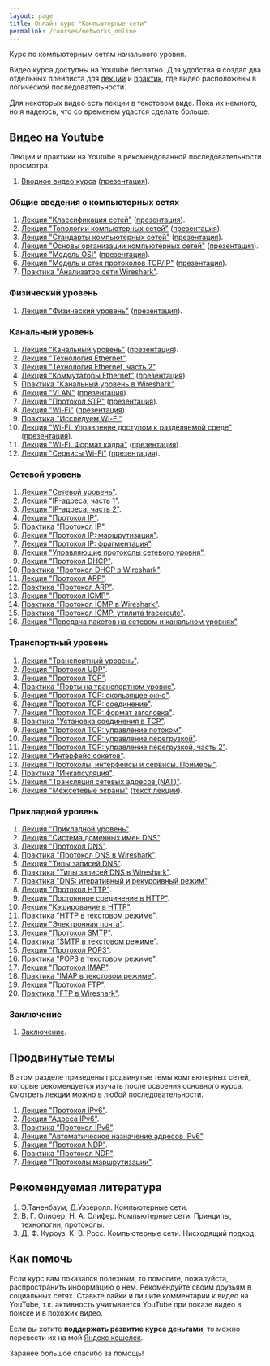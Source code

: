 ```yaml
---
layout: page
title: Онлайн курс "Компьютерные сети"
permalink: /courses/networks_online
---
```


Курс по компьютерным сетям начального уровня. 

Видео курса доступны на Youtube беспатно. Для удобства я создал два отдельных плейлиста для [лекций](https://www.youtube.com/playlist?list=PLtPJ9lKvJ4oiNMvYbOzCmWy6cRzYAh9B1) и [практик](https://www.youtube.com/playlist?list=PLtPJ9lKvJ4oiKPQ9GXOvntj44Eu8IGAJK), где видео расположены в логической последовательности.

Для некоторых видео есть лекции в текстовом виде. Пока их немного, но я надеюсь, что со временем удастся сделать больше.

## Видео на Youtube

Лекции и практики на Youtube в рекомендованной последовательности просмотра.

1. [Вводное видео курса](https://youtu.be/OLFA0soYGhw) ([презентация](/assets/pdf/networks/introduction.pdf)).

### Общие сведения о компьютерных сетях

1. [Лекция "Классификация сетей"](https://youtu.be/Y4LK1OZ54h0) ([презентация](/assets/pdf/networks/network_types.pdf)).
2. [Лекция "Топологии компьютерных сетей"](https://youtu.be/z8VmkYahV8M) ([презентация](/assets/pdf/networks/network_topologies.pdf)).
2. [Лекция "Стандарты компьютерных сетей"](https://youtu.be/1dWCwQpqydU) ([презентация](/assets/pdf/networks/network_standards.pdf)).
3. [Лекция "Основы организации компьютерных сетей"](https://youtu.be/EPvxn9KvBvs) ([презентация](/assets/pdf/networks/network_layers.pdf)).
4. [Лекция "Модель OSI"](https://youtu.be/Tt8BTkxz_Vc) ([презентация](/assets/pdf/networks/osi_model.pdf)).
5. [Лекция "Модель и стек протоколов TCP/IP"](https://youtu.be/UZo4ffQ-aAc) ([презентация](/assets/pdf/networks/tcp-ip_stack.pdf)).
6. [Практика "Анализатор сети Wireshark"](https://youtu.be/Cc5wi1bxmpc).

### Физический уровень

1. [Лекция "Физический уровень"](https://youtu.be/yIf7hrgw8P4) ([презентация](/assets/pdf/networks/physical_layer.pdf)).

### Канальный уровень

1. [Лекция "Канальный уровень"](https://youtu.be/zYiKcbmBfgU) ([презентация](/assets/pdf/networks/data_link_layer.pdf)).
2. [Лекция "Технология Ethernet"](https://youtu.be/AtWcd_vCyUk).
3. [Лекция "Технология Ethernet, часть 2"](https://youtu.be/GZo0-CHTteo).
4. [Лекция "Коммутаторы Ethernet"](https://youtu.be/bdbsPC3b09A) ([презентация](/assets/pdf/networks/ethernet_switches.pdf)).
5. [Практика "Канальный уровень в Wireshark"](https://youtu.be/HsPurrcG_9Y).
6. [Лекция "VLAN"](https://youtu.be/Ig4WoXWzhNc) ([презентация](/assets/pdf/networks/vlan.pdf)).
7. [Лекция "Протокол STP"](https://youtu.be/xtHlGmd94ec) ([презентация](/assets/pdf/networks/stp.pdf)).
8. [Лекция "Wi-Fi"](https://youtu.be/pXG-4L2Hn9M) ([презентация](/assets/pdf/networks/wi-fi.pdf)).
9. [Практика "Исследуем Wi-Fi"](https://youtu.be/IXkw5x9t3wg).
10. [Лекция "Wi-Fi. Управление доступом к разделяемой среде"](https://youtu.be/9eWeUaHA_Us) ([презентация](/assets/pdf/networks/wi-fi_mac.pdf)).
11. [Лекция "Wi-Fi. Формат кадра"](https://youtu.be/nhhDsnQoWh0) ([презентация](/assets/pdf/networks/wi-fi_frame.pdf)).
12. [Лекция "Сервисы Wi-Fi"](https://youtu.be/FYAuqKjEpLs) ([презентация](/assets/pdf/networks/wi-fi_services.pdf)).


### Сетевой уровень

1. [Лекция "Сетевой уровень"](https://youtu.be/K-yvp1ti-QU).
2. [Лекция "IP-адреса, часть 1"](https://youtu.be/Uj1XQgRXYOc).
3. [Лекция "IP-адреса, часть 2"](https://youtu.be/hSnXwFE0dqU).
3. [Лекция "Протокол IP"](https://youtu.be/b_Pv7FRLH0M).
4. [Практика "Протокол IP"](https://youtu.be/nY7RksxUJ6U).
5. [Лекция "Протокол IP: маршрутизация"](https://youtu.be/kZqqk1tixfk).
6. [Лекция "Протокол IP: фрагментация"](https://youtu.be/jbt1AKyJ4gw).
7. [Лекция "Управляющие протоколы сетевого уровня"](https://youtu.be/s1fZQgV67yY).
8. [Лекция "Протокол DHCP"](https://youtu.be/uZJ8WVdw-Ck).
9. [Практика "Протокол DHCP в Wireshark"](https://youtu.be/WaP4SZY0GJQ).
10. [Лекция "Протокол ARP"](https://youtu.be/EZkkodleWqc).
11. [Практика "Протокол ARP"](https://youtu.be/0UbLESURFwQ).
12. [Лекция "Протокол ICMP"](https://youtu.be/9iG6ECpF-ko).
13. [Практика "Протокол ICMP в Wireshark"](https://youtu.be/5S-4L0YUVDw).
14. [Практика "Протокол ICMP, утилита traceroute"](https://youtu.be/TbsBhyyIth4).
15. [Лекция "Передача пакетов на сетевом и канальном уровнях"](https://youtu.be/sHHg-Ni3eIU).

### Транспортный уровень

1. [Лекция "Транспортный уровень"](https://youtu.be/g7vq-JVId58).
2. [Лекция "Протокол UDP"](https://youtu.be/GBrLfZvRrd8).
3. [Лекция "Протокол TCP"](https://youtu.be/CKUOb4htnB4).
4. [Практика "Порты на транспортном уровне"](https://youtu.be/_7O9On9_TZE).
5. [Лекция "Протокол TCP: скользящее окно"](https://youtu.be/hd6QNXK5rPk).
6. [Лекция "Протокол TCP: соединение"](https://youtu.be/vt69HEbZ_pI).
7. [Лекция "Протокол TCP: формат заголовка"](https://youtu.be/wP8iUpM5DHU).
8. [Практика "Установка соединения в TCP"](https://youtu.be/REjQGkrREKg).
9. [Лекция "Протокол TCP: управление потоком"](https://youtu.be/YCW4fLqFlME).
10. [Лекция "Протокол TCP: управление перегрузкой"](https://youtu.be/lGUPQjvSMeo).
11. [Лекция "Протокол TCP: управление перегрузкой, часть 2"](https://youtu.be/H6rMGYRKI2s).
12. [Лекция "Интерфейс сокетов"](https://youtu.be/_vAjHdh92YU).
13. [Лекция "Протоколы, интерфейсы и сервисы. Примеры"](https://youtu.be/VGcKWSqrjgE).
14. [Практика "Инкапсуляция"](https://youtu.be/qKuw2HJQVzk).
15. [Лекция "Трансляция сетевых адресов (NAT)"](https://youtu.be/F7kCOa6PybQ).
16. [Лекция "Межсетевые экраны"](https://youtu.be/9r6z9qggSIc) ([текст лекции](/computer_networks/2016/10/15/Firewalls.html)).

### Прикладной уровень

1. [Лекция "Прикладной уровень"](https://youtu.be/l_MAOvAbYho).
2. [Лекция "Система доменных имен DNS"](https://youtu.be/B0J0c0KLtbQ).
3. [Лекция "Протокол DNS"](https://youtu.be/yAlm-jTneeY).
4. [Практика "Протокол DNS в Wireshark"](https://youtu.be/i6fh-kb4Qps).
5. [Лекция "Типы записей DNS"](https://youtu.be/mvMYV0Hfig4).
6. [Практика "Типы записей DNS в Wireshark"](https://youtu.be/Ivg38bGTyAU).
7. [Практика "DNS: итеративный и рекурсивный режим"](https://youtu.be/no9yc-BHaFA).
8. [Лекция "Протокол HTTP"](https://youtu.be/RlccXUx4LVw).
9. [Лекция "Постоянное соединение в HTTP"](https://youtu.be/7DitlqcesKI).
10. [Лекция "Кэширование в HTTP"](https://youtu.be/esi6YZRvJzk).
11. [Практика "HTTP в текстовом режиме"](https://youtu.be/F6RYInA9IdY).
12. [Лекция "Электронная почта"](https://youtu.be/ocshYn2D_8g).
13. [Лекция "Протокол SMTP"](https://youtu.be/xUTmwcSDvSE).
14. [Практика "SMTP в текстовом режиме"](https://youtu.be/dKZ35haWChM).
15. [Лекция "Протокол POP3"](https://youtu.be/1swSSGvmnwU).
16. [Практика "POP3 в текстовом режиме"](https://youtu.be/DsbsClavuyc).
17. [Лекция "Протокол IMAP"](https://youtu.be/VGYHXIdtNS4).
18. [Практика "IMAP в текстовом режиме"](https://youtu.be/MRoyQjUfcxA).
19. [Лекция "Протокол FTP"](https://youtu.be/Uji0sQ-Co7Q).
20. [Практика "FTP в Wireshark"](https://youtu.be/ZHNPG_2kCnQ).

### Заключение

1. [Заключение](https://youtu.be/GnEuajcKU1U).

## Продвинутые темы 

В этом разделе приведены продвинутые темы компьютерных сетей, которые рекомендуется изучать после освоения основного курса. Смотреть лекции можно в любой последовательности.

1. [Лекция "Протокол IPv6"](https://youtu.be/Y4l8ScRLrf4).
2. [Лекция "Адреса IPv6"](https://youtu.be/KRAKAAJTxTg).
3. [Практика "Протокол IPv6"](https://youtu.be/xCEiYBmEh38).
4. [Лекция "Автоматическое назначение адресов IPv6"](https://youtu.be/GZTqZQVSY1A).
5. [Лекция "Протокол NDP"](https://youtu.be/e50Xcxeol4E).
6. [Практика "Протокол NDP"](https://youtu.be/3Gxv7VRa8xQ).
7. [Лекция "Протоколы маршрутизации"](https://youtu.be/MSg8gx3wnfQ).

## Рекомендуемая литература

1. Э.Таненбаум, Д.Уэзеролл. Компьютерные сети.
2. В. Г. Олифер, Н. А. Олифер. Компьютерные сети. Принципы, технологии, протоколы. 
3. Д. Ф. Куроуз, К. В. Росс. Компьютерные сети. Нисходящий подход.

## Как помочь

Если курс вам показался полезным, то помогите, пожалуйста, распространить информацию о нем. Рекомендуйте своим друзьям в социальных сетях. Ставьте лайки и пишите комментарии к видео на YouTube, т.к. активность учитывается YouTube при показе видео в поиске и в похожих видео.

Если вы хотите **поддержать развитие курса деньгами**, то можно перевести их на мой [Яндекс кошелек](https://money.yandex.ru/to/410014298228017).

Заранее большое спасибо за помощь!



